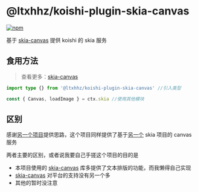 # @ltxhhz/koishi-plugin-skia-canvas

[![npm](https://img.shields.io/npm/v/@ltxhhz/koishi-plugin-skia-canvas?style=flat-square)](https://www.npmjs.com/package/@ltxhhz/koishi-plugin-skia-canvas)


基于 [skia-canvas](https://github.com/samizdatco/skia-canvas) 提供 koishi 的 skia 服务

## 食用方法
> 查看更多：[skia-canvas](https://github.com/samizdatco/skia-canvas)

```ts
import type {} from '@ltxhhz/koishi-plugin-skia-canvas' //引入类型

const { Canvas, loadImage } = ctx.skia //使用其他模块
```

## 区别

感谢[另一个项目](https://github.com/Kokoro-js/koishi-plugin-skia-canvas)提供思路，这个项目同样提供了基于[另一个](https://github.com/Brooooooklyn/canvas) skia 项目的 canvas 服务

两者主要的区别，或者说我要自己手搓这个项目的目的是
- 本项目使用的 [skia-canvas](https://github.com/samizdatco/skia-canvas) 库多提供了文本排版的功能，而我懒得自己实现
- [skia-canvas](https://github.com/samizdatco/skia-canvas) 对平台的支持没有另一个多
- 其他的暂时没注意
